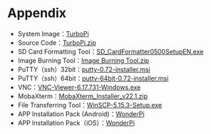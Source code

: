 # Appendix

- System Image：[TurboPi]()
- Source Code：[TurboPi.zip]()
- SD Card Formatting Tool：[SD_CardFormatter0500SetupEN.exe](https://store.hiwonder.com.cn/docs/common/SD_Card_initialize/SD_CardFormatter0500SetupEN.exe)
- Image Burning Tool：[Image Burning Tool.zip](https://store.hiwonder.com.cn/docs/common/Mirror_burning_tool/%E9%95%9C%E5%83%8F%E7%83%A7%E5%BD%95%E5%B7%A5%E5%85%B7.zip)
- PuTTY（ssh）32bit：[putty-0.72-installer.msi](https://store.hiwonder.com.cn/docs/common/Remote_connection_tool/PuTTY%28ssh%29/32/putty-0.72-installer.msi)
- PuTTY（ssh）64bit：[putty-64bit-0.72-installer.msi](https://store.hiwonder.com.cn/docs/common/Remote_connection_tool/PuTTY%28ssh%29/64/putty-64bit-0.72-installer.msi)
- VNC：[VNC-Viewer-6.17.731-Windows.exe](https://store.hiwonder.com.cn/docs/common/Remote_connection_tool/VNC/VNC-Viewer-6.17.731-Windows.exe)
- MobaXterm：[MobaXterm_Installer_v22.1.zip](https://store.hiwonder.com.cn/docs/common/Remote_connection_tool/VNC/MobaXterm_Installer_v22.1.zip)
- File Transferring Tool：[WinSCP-5.15.3-Setup.exe](https://store.hiwonder.com.cn/docs/common/File_transfer_tool/WinSCP-5.15.3-Setup.exe)
- APP Installation Pack (Android)：[WonderPi](https://play.google.com/store/apps/details?id=com.Wonder.Pi)
- APP Installation Pack（iOS）：[WonderPi](https://apps.apple.com/cn/app/wonderpi/id1477946178)
